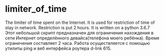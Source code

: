 # limiter_of_time
The limiter of time spent on the Internet. 
It is used for restriction of time of stay in network. 
Restriction is put 2 hours. It is written on a python 3.6.7
Этот небольшой скрипт предназначен для ограничения нахождения в сети
Интернет определённого девайса(телефона моего ребёнка). 
Время ограничения составляет 2 часа.
Работа осуществляется с помощью утилиты ping и веб интерфейса 
роутера d-link 615. 